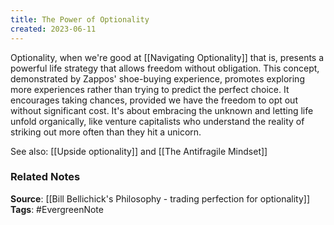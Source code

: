```yaml
---
title: The Power of Optionality
created: 2023-06-11
---
```


Optionality, when we're good at [[Navigating Optionality]] that is, presents a powerful life strategy that allows freedom without obligation. This concept, demonstrated by Zappos' shoe-buying experience, promotes exploring more experiences rather than trying to predict the perfect choice. It encourages taking chances, provided we have the freedom to opt out without significant cost. It's about embracing the unknown and letting life unfold organically, like venture capitalists who understand the reality of striking out more often than they hit a unicorn. 

See also: [[Upside optionality]] and [[The Antifragile Mindset]]

### Related Notes
**Source**: [[Bill Bellichick's Philosophy - trading perfection for optionality]]
**Tags**: #EvergreenNote

